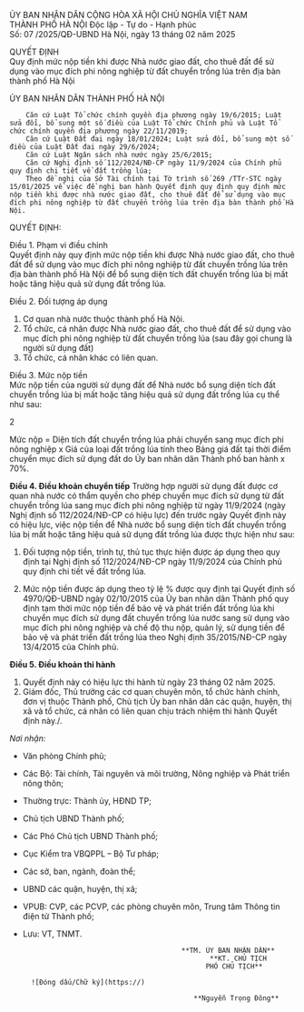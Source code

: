 ỦY BAN NHÂN DÂN                          CỘNG HÒA XÃ HỘI CHỦ NGHĨA VIỆT NAM  
THÀNH PHỐ HÀ NỘI                         Độc lập - Tự do - Hạnh phúc  
Số: 07         /2025/QĐ-UBND             Hà Nội, ngày 13 tháng 02 năm 2025  

QUYẾT ĐỊNH  
Quy định mức nộp tiền khi được Nhà nước giao đất, cho thuê đất để sử dụng vào mục đích phi nông nghiệp từ đất chuyển trồng lúa trên địa bàn thành phố Hà Nội  

ỦY BAN NHÂN DÂN THÀNH PHỐ HÀ NỘI  

        Căn cứ Luật Tổ chức chính quyền địa phương ngày 19/6/2015; Luật sửa đổi, bổ sung một số điều của Luật Tổ chức Chính phủ và Luật Tổ chức chính quyền địa phương ngày 22/11/2019;  
        Căn cứ Luật Đất đai ngày 18/01/2024; Luật sửa đổi, bổ sung một số điều của Luật Đất đai ngày 29/6/2024;  
        Căn cứ Luật Ngân sách nhà nước ngày 25/6/2015;  
        Căn cứ Nghị định số 112/2024/NĐ-CP ngày 11/9/2024 của Chính phủ quy định chi tiết về đất trồng lúa;  
        Theo đề nghị của Sở Tài chính tại Tờ trình số 269 /TTr-STC ngày 15/01/2025 về việc đề nghị ban hành Quyết định quy định quy định mức nộp tiền khi được nhà nước giao đất, cho thuê đất để sử dụng vào mục đích phi nông nghiệp từ đất chuyển trồng lúa trên địa bàn thành phố Hà Nội.

QUYẾT ĐỊNH:

Điều 1. Phạm vi điều chỉnh  
Quyết định này quy định mức nộp tiền khi được Nhà nước giao đất, cho thuê đất để sử dụng vào mục đích phi nông nghiệp từ đất chuyển trồng lúa trên địa bàn thành phố Hà Nội để bổ sung diện tích đất chuyển trồng lúa bị mất hoặc tăng hiệu quả sử dụng đất trồng lúa.

Điều 2. Đối tượng áp dụng  
1. Cơ quan nhà nước thuộc thành phố Hà Nội.  
2. Tổ chức, cá nhân được Nhà nước giao đất, cho thuê đất để sử dụng vào mục đích phi nông nghiệp từ đất chuyển trồng lúa (sau đây gọi chung là người sử dụng đất)  
3. Tổ chức, cá nhân khác có liên quan.

Điều 3. Mức nộp tiền  
Mức nộp tiền của người sử dụng đất để Nhà nước bổ sung diện tích đất chuyển trồng lúa bị mất hoặc tăng hiệu quả sử dụng đất trồng lúa cụ thể như sau:

2

Mức nộp = Diện tích đất chuyển trồng lúa phải chuyển sang mục đích phi nông nghiệp x Giá của loại đất trồng lúa tính theo Bảng giá đất tại thời điểm chuyển mục đích sử dụng đất do Ủy ban nhân dân Thành phố ban hành x 70%.

**Điều 4. Điều khoản chuyển tiếp**
Trường hợp người sử dụng đất được cơ quan nhà nước có thẩm quyền cho phép chuyển mục đích sử dụng từ đất chuyển trồng lúa sang mục đích phi nông nghiệp từ ngày 11/9/2024 (ngày Nghị định số 112/2024/NĐ-CP có hiệu lực) đến trước ngày Quyết định này có hiệu lực, việc nộp tiền để Nhà nước bổ sung diện tích đất chuyển trồng lúa bị mất hoặc tăng hiệu quả sử dụng đất trồng lúa được thực hiện như sau:

1. Đối tượng nộp tiền, trình tự, thủ tục thực hiện được áp dụng theo quy định tại Nghị định số 112/2024/NĐ-CP ngày 11/9/2024 của Chính phủ quy định chi tiết về đất trồng lúa.

2. Mức nộp tiền được áp dụng theo tỷ lệ % được quy định tại Quyết định số 4970/QĐ-UBND ngày 02/10/2015 của Ủy ban nhân dân Thành phố quy định tạm thời mức nộp tiền để bảo vệ và phát triển đất trồng lúa khi chuyển mục đích sử dụng đất chuyển trồng lúa nước sang sử dụng vào mục đích phi nông nghiệp và chế độ thu nộp, quản lý, sử dụng tiền để bảo vệ và phát triển đất trồng lúa theo Nghị định 35/2015/NĐ-CP ngày 13/4/2015 của Chính phủ.

**Điều 5. Điều khoản thi hành**
1. Quyết định này có hiệu lực thi hành từ ngày 23 tháng 02 năm 2025.
2. Giám đốc, Thủ trưởng các cơ quan chuyên môn, tổ chức hành chính, đơn vị thuộc Thành phố, Chủ tịch Ủy ban nhân dân các quận, huyện, thị xã và tổ chức, cá nhân có liên quan chịu trách nhiệm thi hành Quyết định này./.

*Nơi nhận:*
- Văn phòng Chính phủ;
- Các Bộ: Tài chính, Tài nguyên và môi trường, Nông nghiệp và Phát triển nông thôn;
- Thường trực: Thành ủy, HĐND TP;
- Chủ tịch UBND Thành phố;
- Các Phó Chủ tịch UBND Thành phố;
- Cục Kiểm tra VBQPPL – Bộ Tư pháp;
- Các sở, ban, ngành, đoàn thể;
- UBND các quận, huyện, thị xã;
- VPUB: CVP, các PCVP, các phòng chuyên môn, Trung tâm Thông tin điện tử Thành phố;
- Lưu: VT, TNMT.

                                             **TM. ỦY BAN NHÂN DÂN**
                                                    **KT. CHỦ TỊCH  
                                                   PHÓ CHỦ TỊCH**

        ![Đóng dấu/Chữ ký](https://)

                                                **Nguyễn Trọng Đông**

